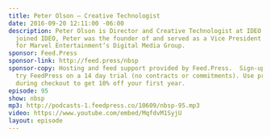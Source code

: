 ```yaml
---
title: Peter Olson — Creative Technologist
date: 2016-09-20 12:11:00 -06:00
description: Peter Olson is Director and Creative Technologist at IDEO. Before he
  joined IDEO, Peter was the founder of and served as a Vice President of Technology
  for Marvel Entertainment’s Digital Media Group.
sponsor: Feed.Press
sponsor-link: http://feed.press/nbsp
sponsor-copy: Hosting and feed support provided by Feed.Press.  Sign-up today and
  try FeedPress on a 14 day trial (no contracts or commitments). Use promo code *nbsp*
  during checkout to get 10% off your first year.
episode: 95
show: nbsp
mp3: http://podcasts-1.feedpress.co/10609/nbsp-95.mp3
video: https://www.youtube.com/embed/MqfdvM1SyjU
layout: episode
---
```



